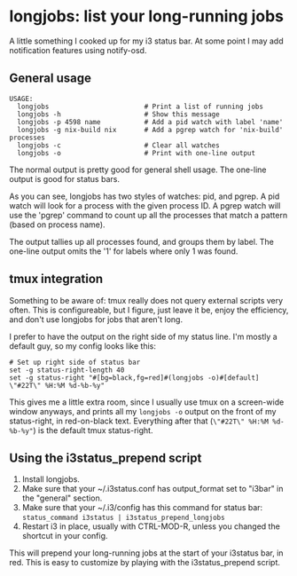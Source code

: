 # longjobs: list your long-running jobs

A little something I cooked up for my i3 status bar. At some point I may add notification features using notify-osd.

## General usage

    USAGE:
      longjobs                        # Print a list of running jobs
      longjobs -h                     # Show this message
      longjobs -p 4598 name           # Add a pid watch with label 'name'
      longjobs -g nix-build nix       # Add a pgrep watch for 'nix-build' processes
      longjobs -c                     # Clear all watches
      longjobs -o                     # Print with one-line output

The normal output is pretty good for general shell usage. The one-line output is good for status bars.

As you can see, longjobs has two styles of watches: pid, and pgrep. A pid watch will look for a process with the given process ID. A pgrep watch will use the 'pgrep' command to count up all the processes that match a pattern (based on process name).

The output tallies up all processes found, and groups them by label. The one-line output omits the '1' for labels where only 1 was found.

## tmux integration

Something to be aware of: tmux really does not query external scripts very often. This is configureable, but I figure, just leave it be, enjoy the efficiency, and don't use longjobs for jobs that aren't long.

I prefer to have the output on the right side of my status line. I'm mostly a default guy, so my config looks like this:

    # Set up right side of status bar
    set -g status-right-length 40
    set -g status-right "#[bg=black,fg=red]#(longjobs -o)#[default] \"#22T\" %H:%M %d-%b-%y"

This gives me a little extra room, since I usually use tmux on a screen-wide window anyways, and prints all my `longjobs -o` output on the front of my status-right, in red-on-black text. Everything after that (`\"#22T\" %H:%M %d-%b-%y"`) is the default tmux status-right.

## Using the i3status_prepend script

1. Install longjobs.
2. Make sure that your ~/.i3status.conf has output_format set to "i3bar" in the "general" section.
3. Make sure that your ~/.i3/config has this command for status bar: `status_command i3status | i3status_prepend_longjobs`
4. Restart i3 in place, usually with CTRL-MOD-R, unless you changed the shortcut in your config.

This will prepend your long-running jobs at the start of your i3status bar, in red. This is easy to customize by playing with the i3status_prepend script.
